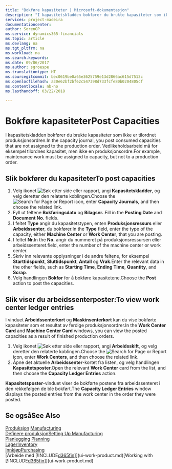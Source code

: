 ```yaml
---
title: "Bokføre kapasiteter | Microsoft-dokumentasjon"
description: "I kapasitetskladden bokfører du brukte kapasiteter som ikke er tilordnet produksjonsordren. Vedlikeholdsarbeid må for eksempel tilordnes kapasitet, men ikke en produksjonsordre."
services: project-madeira
documentationcenter: 
author: SorenGP
ms.service: dynamics365-financials
ms.topic: article
ms.devlang: na
ms.tgt_pltfrm: na
ms.workload: na
ms.search.keywords: 
ms.date: 09/06/2017
ms.author: sgroespe
ms.translationtype: HT
ms.sourcegitcommit: bec0619be0a65e3625759e13d2866ac615d7513c
ms.openlocfilehash: a30e62bf2bf62c547398d733fcfe80b0204805cf
ms.contentlocale: nb-no
ms.lasthandoff: 03/22/2018

---
```

# <a name="post-capacities"></a><span data-ttu-id="5f85b-104">Bokføre kapasiteter</span><span class="sxs-lookup"><span data-stu-id="5f85b-104">Post Capacities</span></span>
<span data-ttu-id="5f85b-105">I kapasitetskladden bokfører du brukte kapasiteter som ikke er tilordnet produksjonsordren.</span><span class="sxs-lookup"><span data-stu-id="5f85b-105">In the capacity journal, you post consumed capacities that are not assigned to the production order.</span></span> <span data-ttu-id="5f85b-106">Vedlikeholdsarbeid må for eksempel tilordnes kapasitet, men ikke en produksjonsordre.</span><span class="sxs-lookup"><span data-stu-id="5f85b-106">For example, maintenance work must be assigned to capacity, but not to a production order.</span></span>  

## <a name="to-post-capacities"></a><span data-ttu-id="5f85b-107">Slik bokfører du kapasiteter</span><span class="sxs-lookup"><span data-stu-id="5f85b-107">To post capacities</span></span>  
1.  <span data-ttu-id="5f85b-108">Velg ikonet ![Søk etter side eller rapport](media/ui-search/search_small.png "Søk etter side eller rapport"), angi **Kapasitetskladder**, og velg deretter den relaterte koblingen.</span><span class="sxs-lookup"><span data-stu-id="5f85b-108">Choose the ![Search for Page or Report](media/ui-search/search_small.png "Search for Page or Report icon") icon, enter **Capacity Journals**, and then choose the related link.</span></span>  
2.  <span data-ttu-id="5f85b-109">Fyll ut feltene **Bokføringsdato** og **Bilagsnr.**.</span><span class="sxs-lookup"><span data-stu-id="5f85b-109">Fill in the **Posting Date** and **Document No.** fields.</span></span>  
3.  <span data-ttu-id="5f85b-110">I feltet **Type** angir du kapasitetstypen, enten **Produksjonsressurs** eller **Arbeidssenter**, du bokfører.</span><span class="sxs-lookup"><span data-stu-id="5f85b-110">In the **Type** field, enter the type of the capacity, either **Machine Center** or **Work Center**, that you are posting.</span></span>  
4.  <span data-ttu-id="5f85b-111">I feltet **Nr.**</span><span class="sxs-lookup"><span data-stu-id="5f85b-111">In the **No.**</span></span> <span data-ttu-id="5f85b-112">angir du nummeret på produksjonsressursen eller arbeidssenteret.</span><span class="sxs-lookup"><span data-stu-id="5f85b-112">field, enter the number of the machine center or work center.</span></span>  
5.  <span data-ttu-id="5f85b-113">Skriv inn relevante opplysninger i de andre feltene, for eksempel **Starttidspunkt**, **Sluttidspunkt**, **Antall** og **Vrak**.</span><span class="sxs-lookup"><span data-stu-id="5f85b-113">Enter the relevant data in the other fields, such as **Starting Time**, **Ending Time**, **Quantity**, and **Scrap**.</span></span>  
6.  <span data-ttu-id="5f85b-114">Velg handlingen **Bokfør** for å bokføre kapasitetene.</span><span class="sxs-lookup"><span data-stu-id="5f85b-114">Choose the **Post** action to post the capacities.</span></span>  

## <a name="to-view-work-center-ledger-entries"></a><span data-ttu-id="5f85b-115">Slik viser du arbeidssenterposter:</span><span class="sxs-lookup"><span data-stu-id="5f85b-115">To view work center ledger entries</span></span>  
<span data-ttu-id="5f85b-116">I vinduet **Arbeidssenterkort** og **Maskinsenterkort** kan du vise bokførte kapasiteter som et resultat av ferdige produksjonsordrer.</span><span class="sxs-lookup"><span data-stu-id="5f85b-116">In the **Work Center Card** and **Machine Center Card** windows, you can view the posted capacities as a result of finished production orders.</span></span>    
1.  <span data-ttu-id="5f85b-117">Velg ikonet ![Søk etter side eller rapport](media/ui-search/search_small.png "Søk etter side eller rapport"), angi **Arbeidsskift**, og velg deretter den relaterte koblingen.</span><span class="sxs-lookup"><span data-stu-id="5f85b-117">Choose the ![Search for Page or Report](media/ui-search/search_small.png "Search for Page or Report icon") icon, enter **Work Centers**, and then choose the related link.</span></span>  
2.  <span data-ttu-id="5f85b-118">Åpne det aktuelle **Arbeidssenter**-kortet fra listen, og velg handlingen **Kapasitetsposter**.</span><span class="sxs-lookup"><span data-stu-id="5f85b-118">Open the relevant **Work Center** card from the list, and then choose the **Capacity Ledger Entries** action.</span></span>  

<span data-ttu-id="5f85b-119">**Kapasitetsposter**-vinduet viser de bokførte postene fra arbeidssenteret i den rekkefølgen de ble bokført.</span><span class="sxs-lookup"><span data-stu-id="5f85b-119">The **Capacity Ledger Entries** window displays the posted entries from the work center in the order they were posted.</span></span>   

## <a name="see-also"></a><span data-ttu-id="5f85b-120">Se også</span><span class="sxs-lookup"><span data-stu-id="5f85b-120">See Also</span></span>  
<span data-ttu-id="5f85b-121">[Produksjon](production-manage-manufacturing.md)  </span><span class="sxs-lookup"><span data-stu-id="5f85b-121">[Manufacturing](production-manage-manufacturing.md)  </span></span>  
[<span data-ttu-id="5f85b-122">Definere produksjon</span><span class="sxs-lookup"><span data-stu-id="5f85b-122">Setting Up Manufacturing</span></span>](production-configure-production-processes.md)  
<span data-ttu-id="5f85b-123">[Planlegging](production-planning.md)    </span><span class="sxs-lookup"><span data-stu-id="5f85b-123">[Planning](production-planning.md)    </span></span>  
[<span data-ttu-id="5f85b-124">Lager</span><span class="sxs-lookup"><span data-stu-id="5f85b-124">Inventory</span></span>](inventory-manage-inventory.md)  
[<span data-ttu-id="5f85b-125">Innkjøp</span><span class="sxs-lookup"><span data-stu-id="5f85b-125">Purchasing</span></span>](purchasing-manage-purchasing.md)  
<span data-ttu-id="5f85b-126">[Arbeide med [!INCLUDE[d365fin](includes/d365fin_md.md)]](ui-work-product.md)</span><span class="sxs-lookup"><span data-stu-id="5f85b-126">[Working with [!INCLUDE[d365fin](includes/d365fin_md.md)]](ui-work-product.md)</span></span>

